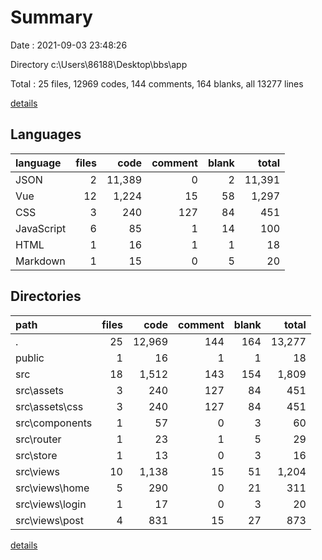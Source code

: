 # Summary

Date : 2021-09-03 23:48:26

Directory c:\Users\86188\Desktop\bbs\app

Total : 25 files,  12969 codes, 144 comments, 164 blanks, all 13277 lines

[details](details.md)

## Languages
| language | files | code | comment | blank | total |
| :--- | ---: | ---: | ---: | ---: | ---: |
| JSON | 2 | 11,389 | 0 | 2 | 11,391 |
| Vue | 12 | 1,224 | 15 | 58 | 1,297 |
| CSS | 3 | 240 | 127 | 84 | 451 |
| JavaScript | 6 | 85 | 1 | 14 | 100 |
| HTML | 1 | 16 | 1 | 1 | 18 |
| Markdown | 1 | 15 | 0 | 5 | 20 |

## Directories
| path | files | code | comment | blank | total |
| :--- | ---: | ---: | ---: | ---: | ---: |
| . | 25 | 12,969 | 144 | 164 | 13,277 |
| public | 1 | 16 | 1 | 1 | 18 |
| src | 18 | 1,512 | 143 | 154 | 1,809 |
| src\assets | 3 | 240 | 127 | 84 | 451 |
| src\assets\css | 3 | 240 | 127 | 84 | 451 |
| src\components | 1 | 57 | 0 | 3 | 60 |
| src\router | 1 | 23 | 1 | 5 | 29 |
| src\store | 1 | 13 | 0 | 3 | 16 |
| src\views | 10 | 1,138 | 15 | 51 | 1,204 |
| src\views\home | 5 | 290 | 0 | 21 | 311 |
| src\views\login | 1 | 17 | 0 | 3 | 20 |
| src\views\post | 4 | 831 | 15 | 27 | 873 |

[details](details.md)